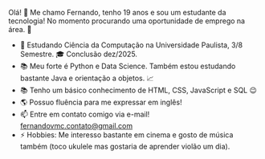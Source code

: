 Olá! 👋 Me chamo Fernando, tenho 19 anos e sou um estudante da tecnologia!
No momento procurando uma oportunidade de emprego na área. 👀

- 🏫 Estudando Ciência da Computação na Universidade Paulista, 3/8 Semestre. 🎓 Conclusão dez/2025.
- 📚 Meu forte é Python e Data Science. Também estou estudando bastante Java e orientação a objetos. 📈 
- 📚 Tenho um básico conhecimento de HTML, CSS, JavaScript e SQL 😉
- 🌎 Possuo fluência para me expressar em inglês!
- 📫 Entre em contato comigo via e-mail! fernandovmc.contato@gmail.com
- ⚡ Hobbies: Me interesso bastante em cinema e gosto de música também (toco ukulele mas gostaria de aprender violão um dia).
